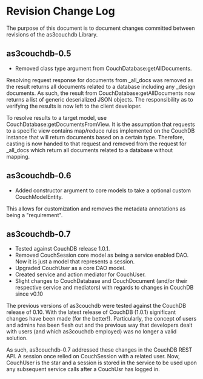 # Revision Change Log

The purpose of this document is to document changes committed between revisions of the as3couchdb Library.

## as3couchdb-0.5

- Removed class type argument from CouchDatabase:getAllDocuments.

Resolving request response for documents from _all_docs was removed as the result returns all documents 
related to a database including any _design documents. As such, the result from CouchDatabase:getAllDocuments
now returns a list of generic deserialized JSON objects. The responsibility as to verifying the results is now
left to the client developer.

To resolve results to a target model, use CouchDatabase:getDocumentsFromView. It is the assumption that 
requests to a specific view contains map/reduce rules implemented on the CouchDB instance that will return 
documents based on a certain type. Therefore, casting is now handed to that request and removed from the
request for _all_docs which return all documents related to a database without mapping.

## as3couchdb-0.6

- Added constructor argument to core models to take a optional custom CouchModelEntity.

This allows for customization and removes the metadata annotations as being a "requirement".

## as3couchdb-0.7

- Tested against CouchDB release 1.0.1.
- Removed CouchSession core model as being a service enabled DAO. Now it is just a model that represents a session.
- Upgraded CouchUser as a core DAO model.
- Created service and action mediator for CouchUser.
- Slight changes to CouchDatabase and CouchDocument (and/or their respective service and mediators) with regards to changes in CouchDB since v0.10

The previous versions of as3couchdb were tested against the CouchDB release of 0.10. With the latest release of CouchDB (1.0.1)
significant changes have been made (for the better!). Particularly, the concept of users and admins has been flesh out and the
previous way that developers dealt with users (and which as3couchdb employed) was no longer a valid solution.

As such, as3couchdb-0.7 addressed these changes in the CouchDB REST API. A session once relied on CouchSession with a related user. Now,
CouchUser is the star and a session is stored in the service to be used upon any subsequent service calls after a CouchUsr has logged in.   